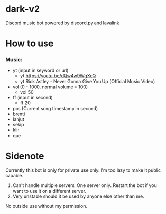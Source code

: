 # dark-v2
Discord music bot powered by discord.py and lavalink
  
# **How to use**
 
 ### Music: 
 - yt (input in keyword or url)
   - yt https://youtu.be/dQw4w9WgXcQ 
   - yt Rick Astley - Never Gonna Give You Up (Official Music Video)
 - vol (0 - 1000,  normal volume = 100) 
   - vol 50 
 - ff (input in second)
   - ff 20
 - pos (Current song timestamp in second)
 - brenti
 - lanjut
 - sekip
 - klir
 - que
        

# **Sidenote**

  Currently this bot is only for private use only. I'm too lazy to make it public capable. 

  1. Can't handle multiple servers. One server only. Restart the bot if you want to use it on a different server.
  2. Very unstable should it be used by anyone else other than me.

  No outside use without my permission.
